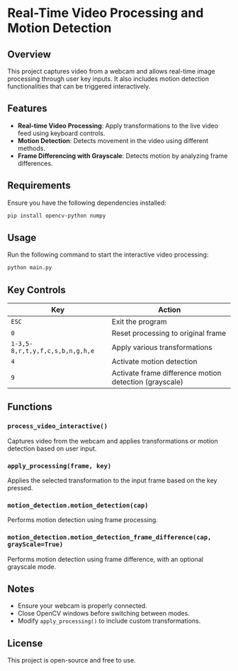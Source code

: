 # Real-Time Video Processing and Motion Detection

## Overview
This project captures video from a webcam and allows real-time image processing through user key inputs. It also includes motion detection functionalities that can be triggered interactively.

## Features
- **Real-time Video Processing**: Apply transformations to the live video feed using keyboard controls.
- **Motion Detection**: Detects movement in the video using different methods.
- **Frame Differencing with Grayscale**: Detects motion by analyzing frame differences.

## Requirements
Ensure you have the following dependencies installed:
```bash
pip install opencv-python numpy
```

## Usage
Run the following command to start the interactive video processing:
```bash
python main.py
```

## Key Controls
| Key | Action |
|----|---------|
| `ESC` | Exit the program |
| `0` | Reset processing to original frame |
| `1-3,5-8,r,t,y,f,c,s,b,n,g,h,e` | Apply various transformations |
| `4` | Activate motion detection |
| `9` | Activate frame difference motion detection (grayscale) |

## Functions
### `process_video_interactive()`
Captures video from the webcam and applies transformations or motion detection based on user input.

### `apply_processing(frame, key)`
Applies the selected transformation to the input frame based on the key pressed.

### `motion_detection.motion_detection(cap)`
Performs motion detection using frame processing.

### `motion_detection.motion_detection_frame_difference(cap, grayScale=True)`
Performs motion detection using frame difference, with an optional grayscale mode.

## Notes
- Ensure your webcam is properly connected.
- Close OpenCV windows before switching between modes.
- Modify `apply_processing()` to include custom transformations.

## License
This project is open-source and free to use.
